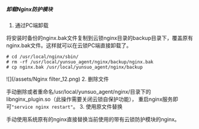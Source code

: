 ##### 卸载Nginx防护模块
1.  通过PC端卸载
    
 将安装时备份的nginx.bak文件复制到云锁nginx目录的backup目录下，覆盖原有nginx.bak文件。这样就可以在云锁PC端直接卸载了。      
 ```
 # cd /usr/local/nginx/sbin/ 
 # rm -rf /usr/local/yunsuo_agent/nginx/backup/nginx.bak 
 # cp nginx.bak /usr/local/yunsuo_agent/nginx/backup
 ```

 ![](/assets/Nginx filter_12.png)
2. 删除文件
  
 手动删除或者重命名/usr/local/yunsuo_agent/nginx/目录下的 libnginx_plugin.so（此操作需要关闭云锁自保护功能）， 重启nginx服务即可`"service nginx restart"`。 
3. 使用原文件替换
    
 手动使用系统原有的nginx直接替换当前使用的带有云锁防护模块的nginx。